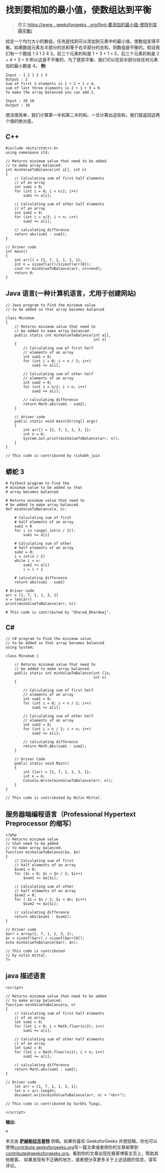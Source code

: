 # 找到要相加的最小值，使数组达到平衡

> 原文:[https://www . geeksforgeeks . org/find-要添加的最小值-使阵列变得平衡/](https://www.geeksforgeeks.org/find-the-minimum-value-to-be-added-so-that-array-becomes-balanced/)

给定一个均匀大小的数组，任务是找到可以添加到元素中的最小值，使数组变得平衡。如果数组元素左半部分的总和等于右半部分的总和，则数组是平衡的。假设我们有一个数组 1 3 1 2 4 3。前三个元素的和是 1 + 3 + 1 = 5，后三个元素的和是 2 + 4 + 3 = 9
所以这是不平衡的，为了使其平衡，我们可以在前半部分给任何元素加的最小数是 4。
**例:**

```
Input : 1 2 1 2 1 3
Output : 2
Sum of first 3 elements is 1 + 2 + 1 = 4, 
sum of last three elements is 2 + 1 + 3 = 6
To make the array balanced you can add 2.

Input : 20 10
Output : 10
```

想法很简单，我们计算第一半和第二半的和。一旦计算出这些和，我们就返回这两个值的绝对差。

## C++

```
#include <bits/stdc++.h>
using namespace std;

// Returns minimum value that need to be added
// to make array balanced.
int minValueToBalance(int a[], int n)
{
    // Calculating sum of first half elements
    // of an array
    int sum1 = 0;
    for (int i = 0; i < n/2; i++)
        sum1 += a[i];

    // Calculating sum of other half elements
    // of an array
    int sum2 = 0;
    for (int i = n/2; i < n; i++)
        sum2 += a[i];

    // calculating difference
    return abs(sum1 - sum2);
}

// Driver code
int main()
{
    int arr[] = {1, 7, 1, 1, 3, 1};
    int n = sizeof(arr)/sizeof(arr[0]);
    cout << minValueToBalance(arr, n)<<endl;
    return 0;
}
```

## Java 语言(一种计算机语言，尤用于创建网站)

```
// Java program to Find the minimum value
// to be added so that array becomes balanced

class Minimum
{
    // Returns minimum value that need to
    // be added to make array balanced.
    public static int minValueToBalance(int a[],
                                        int n)
    {
        // Calculating sum of first half
        // elements of an array
        int sum1 = 0;
        for (int i = 0; i < n / 2; i++)
            sum1 += a[i];

        // Calculating sum of other half
        // elements of an array
        int sum2 = 0;
        for (int i = n/2; i < n; i++)
            sum2 += a[i];

        // calculating difference
        return Math.abs(sum1 - sum2);
    }

    // driver code
    public static void main(String[] args)
    {
        int arr[] = {1, 7, 1, 1, 3, 1};
        int n = 6;
        System.out.print(minValueToBalance(arr, n));
    }
}

// This code is contributed by rishabh_jain
```

## 蟒蛇 3

```
# Python3 program to Find the
# minimum value to be added so that
# array becomes balanced

# Returns minimum value that need to
# be added to make array balanced.
def minValueToBalance(a, n):

    # Calculating sum of first
    # half elements of an array
    sum1 = 0
    for i in range( int(n / 2)):
        sum1 += a[i]

    # Calculating sum of other
    # half elements of an array
    sum2 = 0;
    i = int(n / 2)
    while i < n:
        sum2 += a[i]
        i = i + 1

    # calculating difference
    return abs(sum1 - sum2)

# Driver code
arr = [1, 7, 1, 1, 3, 1]
n = len(arr)
print(minValueToBalance(arr, n))

# This code is contributed by "Sharad_Bhardwaj".
```

## C#

```
// C# program to Find the minimum value
// to be added so that array becomes balanced
using System;

class Minimum {

    // Returns minimum value that need to
    // be added to make array balanced.
    public static int minValueToBalance(int []a,
                                        int n)
    {

        // Calculating sum of first half
        // elements of an array
        int sum1 = 0;
        for (int i = 0; i < n / 2; i++)
            sum1 += a[i];

        // Calculating sum of other half
        // elements of an array
        int sum2 = 0;
        for (int i = n / 2; i < n; i++)
            sum2 += a[i];

        // calculating difference
        return Math.Abs(sum1 - sum2);
    }

    // Driver Code
    public static void Main()
    {
        int []arr = {1, 7, 1, 1, 3, 1};
        int n = 6;
        Console.Write(minValueToBalance(arr, n));
    }
}

// This code is contributed by Nitin Mittal.
```

## 服务器端编程语言（Professional Hypertext Preprocessor 的缩写）

```
<?php
// Returns minimum value
// that need to be added
// to make array balanced.
function minValueToBalance($a, $n)
{
    // Calculating sum of first
    // half elements of an array
    $sum1 = 0;
    for ($i = 0; $i < $n / 2; $i++)
        $sum1 += $a[$i];

    // Calculating sum of other
    // half elements of an array
    $sum2 = 0;
    for ( $i = $n / 2; $i < $n; $i++)
        $sum2 += $a[$i];

    // calculating difference
    return abs($sum1 - $sum2);
}

// Driver code
$arr = array(1, 7, 1, 1, 3, 1);
$n = sizeof($arr) / sizeof($arr[0]);
echo minValueToBalance($arr, $n);

// This code is contributed
// by nitin mittal.
?>
```

## java 描述语言

```
<script>

// Returns minimum value that need to be added
// to make array balanced.
function minValueToBalance(a, n)
{
    // Calculating sum of first half elements
    // of an array
    let sum1 = 0;
    for (let i = 0; i < Math.floor(n/2); i++)
        sum1 += a[i];

    // Calculating sum of other half elements
    // of an array
    let sum2 = 0;
    for (let i = Math.floor(n/2); i < n; i++)
        sum2 += a[i];

    // calculating difference
    return Math.abs(sum1 - sum2);
}

// Driver code
    let arr = [1, 7, 1, 1, 3, 1];
    let n = arr.length;
    document.write(minValueToBalance(arr, n) + "<br>");

// This code is contributed by Surbhi Tyagi.

</script>
```

**输出:**

```
4
```

本文由 [**萨赫勒拉吉普特**](https://www.linkedin.com/in/sahil-rajput-3ba2b3134/) 供稿。如果你喜欢 GeeksforGeeks 并想投稿，你也可以使用[contribute.geeksforgeeks.org](http://contribute.geeksforgeeks.org)写一篇文章或者把你的文章邮寄到 contribute@geeksforgeeks.org。看到你的文章出现在极客博客主页上，帮助其他极客。
如果发现有不正确的地方，或者想分享更多关于上述话题的信息，请写评论。